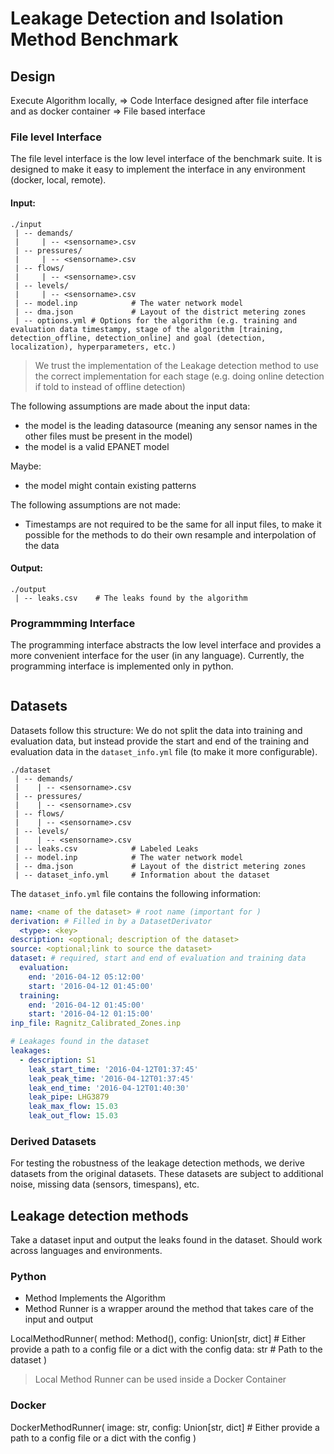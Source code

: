 # Leakage Detection and Isolation Method Benchmark

## Design

Execute Algorithm locally, => Code Interface designed after file interface
and as docker container => File based interface

### File level Interface

The file level interface is the low level interface of the benchmark suite.
It is designed to make it easy to implement the interface in any environment (docker, local, remote).

#### Input:

```
./input
 | -- demands/
 |     | -- <sensorname>.csv
 | -- pressures/
 |     | -- <sensorname>.csv
 | -- flows/
 |     | -- <sensorname>.csv
 | -- levels/
 |     | -- <sensorname>.csv
 | -- model.inp            # The water network model
 | -- dma.json             # Layout of the district metering zones
 | -- options.yml # Options for the algorithm (e.g. training and evaluation data timestampy, stage of the algorithm [training, detection_offline, detection_online] and goal (detection, localization), hyperparameters, etc.)
```

> We trust the implementation of the Leakage detection method to use the correct implementation for each stage (e.g. doing online detection if told to instead of offline detection)

The following assumptions are made about the input data:

- the model is the leading datasource (meaning any sensor names in the other files must be present in the model)
- the model is a valid EPANET model

Maybe:

- the model might contain existing patterns

The following assumptions are not made:

- Timestamps are not required to be the same for all input files, to make it possible for the methods to do their own resample and interpolation of the data

#### Output:

```
./output
 | -- leaks.csv    # The leaks found by the algorithm

```

### Programmming Interface

The programming interface abstracts the low level interface and provides a more convenient interface for the user (in any language).
Currently, the programming interface is implemented only in python.

```

```

## Datasets

Datasets follow this structure:
We do not split the data into training and evaluation data, but instead provide the start and end of the training and evaluation data in the `dataset_info.yml` file (to make it more configurable).

```
./dataset
 | -- demands/
 |    | -- <sensorname>.csv
 | -- pressures/
 |    | -- <sensorname>.csv
 | -- flows/
 |    | -- <sensorname>.csv
 | -- levels/
 |    | -- <sensorname>.csv
 | -- leaks.csv            # Labeled Leaks
 | -- model.inp            # The water network model
 | -- dma.json             # Layout of the district metering zones
 | -- dataset_info.yml     # Information about the dataset
```

The `dataset_info.yml` file contains the following information:

```yaml
name: <name of the dataset> # root name (important for )
derivation: # Filled in by a DatasetDerivator
  <type>: <key>
description: <optional; description of the dataset>
source: <optional;link to source the dataset>
dataset: # required, start and end of evaluation and training data
  evaluation:
    end: '2016-04-12 05:12:00'
    start: '2016-04-12 01:45:00'
  training:
    end: '2016-04-12 01:45:00'
    start: '2016-04-12 01:15:00'
inp_file: Ragnitz_Calibrated_Zones.inp

# Leakages found in the dataset
leakages:
  - description: S1
    leak_start_time: '2016-04-12T01:37:45'
    leak_peak_time: '2016-04-12T01:37:45'
    leak_end_time: '2016-04-12T01:40:30'
    leak_pipe: LHG3879
    leak_max_flow: 15.03
    leak_out_flow: 15.03
```

### Derived Datasets

For testing the robustness of the leakage detection methods, we derive datasets from the original datasets.
These datasets are subject to additional noise, missing data (sensors, timespans), etc.

## Leakage detection methods

Take a dataset input and output the leaks found in the dataset.
Should work across languages and environments.

### Python

- Method Implements the Algorithm
- Method Runner is a wrapper around the method that takes care of the input and output

LocalMethodRunner(
method: Method(),
config: Union[str, dict] # Either provide a path to a config file or a dict with the config
data: str # Path to the dataset
)

> Local Method Runner can be used inside a Docker Container

### Docker

DockerMethodRunner(
image: str,
config: Union[str, dict] # Either provide a path to a config file or a dict with the config
)


